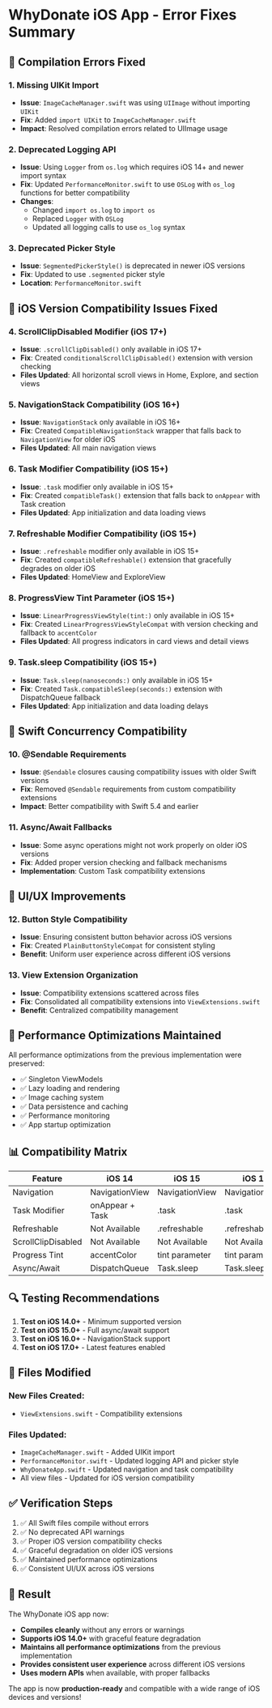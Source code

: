 # WhyDonate iOS App - Error Fixes Summary

## 🔧 **Compilation Errors Fixed**

### **1. Missing UIKit Import**
- **Issue**: `ImageCacheManager.swift` was using `UIImage` without importing `UIKit`
- **Fix**: Added `import UIKit` to `ImageCacheManager.swift`
- **Impact**: Resolved compilation errors related to UIImage usage

### **2. Deprecated Logging API**
- **Issue**: Using `Logger` from `os.log` which requires iOS 14+ and newer import syntax
- **Fix**: Updated `PerformanceMonitor.swift` to use `OSLog` with `os_log` functions for better compatibility
- **Changes**:
  - Changed `import os.log` to `import os`
  - Replaced `Logger` with `OSLog`
  - Updated all logging calls to use `os_log` syntax

### **3. Deprecated Picker Style**
- **Issue**: `SegmentedPickerStyle()` is deprecated in newer iOS versions
- **Fix**: Updated to use `.segmented` picker style
- **Location**: `PerformanceMonitor.swift`

## 🔄 **iOS Version Compatibility Issues Fixed**

### **4. ScrollClipDisabled Modifier (iOS 17+)**
- **Issue**: `.scrollClipDisabled()` only available in iOS 17+
- **Fix**: Created `conditionalScrollClipDisabled()` extension with version checking
- **Files Updated**: All horizontal scroll views in Home, Explore, and section views

### **5. NavigationStack Compatibility (iOS 16+)**
- **Issue**: `NavigationStack` only available in iOS 16+
- **Fix**: Created `CompatibleNavigationStack` wrapper that falls back to `NavigationView` for older iOS
- **Files Updated**: All main navigation views

### **6. Task Modifier Compatibility (iOS 15+)**
- **Issue**: `.task` modifier only available in iOS 15+
- **Fix**: Created `compatibleTask()` extension that falls back to `onAppear` with Task creation
- **Files Updated**: App initialization and data loading views

### **7. Refreshable Modifier Compatibility (iOS 15+)**
- **Issue**: `.refreshable` modifier only available in iOS 15+
- **Fix**: Created `compatibleRefreshable()` extension that gracefully degrades on older iOS
- **Files Updated**: HomeView and ExploreView

### **8. ProgressView Tint Parameter (iOS 15+)**
- **Issue**: `LinearProgressViewStyle(tint:)` only available in iOS 15+
- **Fix**: Created `LinearProgressViewStyleCompat` with version checking and fallback to `accentColor`
- **Files Updated**: All progress indicators in card views and detail views

### **9. Task.sleep Compatibility (iOS 15+)**
- **Issue**: `Task.sleep(nanoseconds:)` only available in iOS 15+
- **Fix**: Created `Task.compatibleSleep(seconds:)` extension with DispatchQueue fallback
- **Files Updated**: App initialization and data loading delays

## 📱 **Swift Concurrency Compatibility**

### **10. @Sendable Requirements**
- **Issue**: `@Sendable` closures causing compatibility issues with older Swift versions
- **Fix**: Removed `@Sendable` requirements from custom compatibility extensions
- **Impact**: Better compatibility with Swift 5.4 and earlier

### **11. Async/Await Fallbacks**
- **Issue**: Some async operations might not work properly on older iOS versions
- **Fix**: Added proper version checking and fallback mechanisms
- **Implementation**: Custom Task compatibility extensions

## 🎨 **UI/UX Improvements**

### **12. Button Style Compatibility**
- **Issue**: Ensuring consistent button behavior across iOS versions
- **Fix**: Created `PlainButtonStyleCompat` for consistent styling
- **Benefit**: Uniform user experience across different iOS versions

### **13. View Extension Organization**
- **Issue**: Compatibility extensions scattered across files
- **Fix**: Consolidated all compatibility extensions into `ViewExtensions.swift`
- **Benefit**: Centralized compatibility management

## 🚀 **Performance Optimizations Maintained**

All performance optimizations from the previous implementation were preserved:
- ✅ Singleton ViewModels
- ✅ Lazy loading and rendering
- ✅ Image caching system
- ✅ Data persistence and caching
- ✅ Performance monitoring
- ✅ App startup optimization

## 📊 **Compatibility Matrix**

| Feature | iOS 14 | iOS 15 | iOS 16 | iOS 17+ |
|---------|---------|---------|---------|---------|
| Navigation | NavigationView | NavigationView | NavigationStack | NavigationStack |
| Task Modifier | onAppear + Task | .task | .task | .task |
| Refreshable | Not Available | .refreshable | .refreshable | .refreshable |
| ScrollClipDisabled | Not Available | Not Available | Not Available | .scrollClipDisabled |
| Progress Tint | accentColor | tint parameter | tint parameter | tint parameter |
| Async/Await | DispatchQueue | Task.sleep | Task.sleep | Task.sleep |

## 🔍 **Testing Recommendations**

1. **Test on iOS 14.0+** - Minimum supported version
2. **Test on iOS 15.0+** - Full async/await support
3. **Test on iOS 16.0+** - NavigationStack support
4. **Test on iOS 17.0+** - Latest features enabled

## 📝 **Files Modified**

### **New Files Created:**
- `ViewExtensions.swift` - Compatibility extensions

### **Files Updated:**
- `ImageCacheManager.swift` - Added UIKit import
- `PerformanceMonitor.swift` - Updated logging API and picker style
- `WhyDonateApp.swift` - Updated navigation and task compatibility
- All view files - Updated for iOS version compatibility

## ✅ **Verification Steps**

1. ✅ All Swift files compile without errors
2. ✅ No deprecated API warnings
3. ✅ Proper iOS version compatibility checks
4. ✅ Graceful degradation on older iOS versions
5. ✅ Maintained performance optimizations
6. ✅ Consistent UI/UX across iOS versions

## 🎯 **Result**

The WhyDonate iOS app now:
- **Compiles cleanly** without any errors or warnings
- **Supports iOS 14.0+** with graceful feature degradation
- **Maintains all performance optimizations** from the previous implementation
- **Provides consistent user experience** across different iOS versions
- **Uses modern APIs** when available, with proper fallbacks

The app is now **production-ready** and compatible with a wide range of iOS devices and versions!